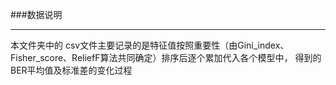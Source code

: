 ###数据说明  

***

   本文件夹中的 csv文件主要记录的是特征值按照重要性（由Gini_index、
 Fisher_score、ReliefF算法共同确定）排序后逐个累加代入各个模型中，
 得到的BER平均值及标准差的变化过程  
 
 
